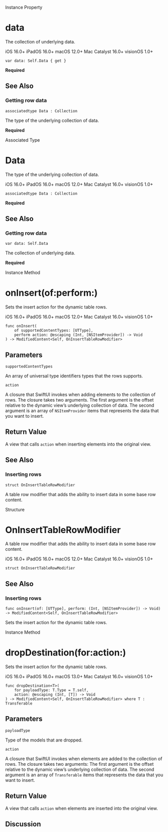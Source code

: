 Instance Property

# data

The collection of underlying data.

iOS 16.0+  iPadOS 16.0+  macOS 12.0+  Mac Catalyst 16.0+  visionOS 1.0+

    
    
    var data: Self.Data { get }

**Required**

## See Also

### Getting row data

`associatedtype Data : Collection`

The type of the underlying collection of data.

**Required**

Associated Type

# Data

The type of the underlying collection of data.

iOS 16.0+  iPadOS 16.0+  macOS 12.0+  Mac Catalyst 16.0+  visionOS 1.0+

    
    
    associatedtype Data : Collection

**Required**

## See Also

### Getting row data

`var data: Self.Data`

The collection of underlying data.

**Required**

Instance Method

# onInsert(of:perform:)

Sets the insert action for the dynamic table rows.

iOS 16.0+  iPadOS 16.0+  macOS 12.0+  Mac Catalyst 16.0+  visionOS 1.0+

    
    
    func onInsert(
        of supportedContentTypes: [UTType],
        perform action: @escaping (Int, [NSItemProvider]) -> Void
    ) -> ModifiedContent<Self, OnInsertTableRowModifier>

##  Parameters

`supportedContentTypes`

    

An array of universal type identifiers types that the rows supports.

`action`

    

A closure that SwiftUI invokes when adding elements to the collection of rows.
The closure takes two arguments. The first argument is the offset relative to
the dynamic view’s underlying collection of data. The second argument is an
array of `NSItemProvider` items that represents the data that you want to
insert.

## Return Value

A view that calls `action` when inserting elements into the original view.

## See Also

### Inserting rows

`struct OnInsertTableRowModifier`

A table row modifier that adds the ability to insert data in some base row
content.

Structure

# OnInsertTableRowModifier

A table row modifier that adds the ability to insert data in some base row
content.

iOS 16.0+  iPadOS 16.0+  macOS 12.0+  Mac Catalyst 16.0+  visionOS 1.0+

    
    
    struct OnInsertTableRowModifier

## See Also

### Inserting rows

`func onInsert(of: [UTType], perform: (Int, [NSItemProvider]) -> Void) ->
ModifiedContent<Self, OnInsertTableRowModifier>`

Sets the insert action for the dynamic table rows.

Instance Method

# dropDestination(for:action:)

Sets the insert action for the dynamic table rows.

iOS 16.0+  iPadOS 16.0+  macOS 13.0+  Mac Catalyst 16.0+  visionOS 1.0+

    
    
    func dropDestination<T>(
        for payloadType: T.Type = T.self,
        action: @escaping (Int, [T]) -> Void
    ) -> ModifiedContent<Self, OnInsertTableRowModifier> where T : Transferable

##  Parameters

`payloadType`

    

Type of the models that are dropped.

`action`

    

A closure that SwiftUI invokes when elements are added to the collection of
rows. The closure takes two arguments: The first argument is the offset
relative to the dynamic view’s underlying collection of data. The second
argument is an array of `Transferable` items that represents the data that you
want to insert.

## Return Value

A view that calls `action` when elements are inserted into the original view.

## Discussion

